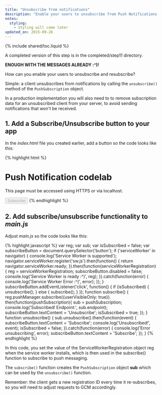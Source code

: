 ```yaml
---
title: "Unsubscribe from notifications"
description: "Enable your users to unsubscribe from Push Notifications."
notes:
  styling:
    - Styling will come later
updated_on: 2015-09-28
---
```


{% include shared/toc.liquid %}

A completed version of this step is in the completed/step11 directory.

**ENOUGH WITH THE MESSAGES ALREADY :^)!**

How can you enable your users to unsubscribe and resubscribe?

Simple: a client unsubscribes from notifications by calling the `unsubscribe()`
method of the `PushSubscription` object.

In a production implementation you will also need to to remove subscription data for an unsubscribed client from your server, to avoid sending notifications that won't be received.

## 1. Add a Subscribe/Unsubscribe button to your app

In the _index.html_ file you created earlier, add a button so the code looks like this:

{% highlight html %}
<!DOCTYPE html>
<html>
<head>
  <title>Push Notification codelab</title>
  <link rel="manifest" href="manifest.json">
</head>
<body>
  <h1>Push Notification codelab</h1>
  <p>This page must be accessed using HTTPS or via localhost.</p>
  <button disabled>Subscribe</button>
  <script src="js/main.js"></script>
</body>
</html>
{% endhighlight %}

## 2. Add subscribe/unsubscribe functionality to _main.js_

Adjust _main.js_ so the code looks like this:

{% highlight javascript %}
var reg;
var sub;
var isSubscribed = false;
var subscribeButton = document.querySelector('button');
if ('serviceWorker' in navigator) {
  console.log('Service Worker is supported');
  navigator.serviceWorker.register('sw.js').then(function() {
    return navigator.serviceWorker.ready;
  }).then(function(serviceWorkerRegistration) {
    reg = serviceWorkerRegistration;
    subscribeButton.disabled = false;
    console.log('Service Worker is ready :^)', reg);
  }).catch(function(error) {
    console.log('Service Worker Error :^(', error);
  });
}
subscribeButton.addEventListener('click', function() {
  if (isSubscribed) {
    unsubscribe();
  } else {
    subscribe();
  }
});
function subscribe() {
  reg.pushManager.subscribe({userVisibleOnly: true}).
  then(function(pushSubscription){
    sub = pushSubscription;
    console.log('Subscribed! Endpoint:', sub.endpoint);
    subscribeButton.textContent = 'Unsubscribe';
    isSubscribed = true;
  });
}
function unsubscribe() {
  sub.unsubscribe().then(function(event) {
    subscribeButton.textContent = 'Subscribe';
    console.log('Unsubscribed!', event);
    isSubscribed = false;
  }).catch(function(error) {
    console.log('Error unsubscribing', error);
    subscribeButton.textContent = 'Subscribe';
  });
}
{% endhighlight %}

In this code, you set the value of the ServiceWorkerRegistration object reg when the service worker installs, which is then used in the subscribe() function to subscribe to push messaging.

The `subscribe()` function creates the `PushSubscription` object **sub** which can be used by the `unsubscribe()` function.

Remember: the client gets a new registration ID every time it re-subscribes, so you will need to adjust requests to GCM accordingly.
